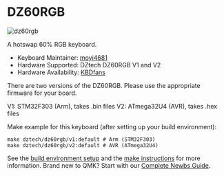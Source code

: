 # DZ60RGB

![dz60rgb](https://cdn.shopify.com/s/files/1/0043/9140/3591/products/TIM_20190130170231_grande.jpg?v=1548839053)

A hotswap 60% RGB keyboard.

* Keyboard Maintainer: [moyi4681](https://github.com/moyi4681)
* Hardware Supported: DZtech DZ60RGB V1 and V2
* Hardware Availability: [KBDfans](https://kbdfans.com/)

There are two versions of the DZ60RGB. Please use the appropriate firmware for your board.

V1: STM32F303 (Arm), takes .bin files
V2: ATmega32U4 (AVR), takes .hex files

Make example for this keyboard (after setting up your build environment):

    make dztech/dz60rgb/v1:default # Arm (STM32F303)
    make dztech/dz60rgb/v2:default # AVR (ATmega32U4)

See the [build environment setup](https://docs.qmk.fm/#/getting_started_build_tools) and the [make instructions](https://docs.qmk.fm/#/getting_started_make_guide) for more information. Brand new to QMK? Start with our [Complete Newbs Guide](https://docs.qmk.fm/#/newbs).
